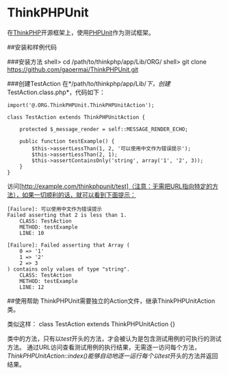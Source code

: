 ThinkPHPUnit
============

在[ThinkPHP](http://www.thinkphp.cn/)开源框架上，使用[PHPUnit](https://github.com/sebastianbergmann/phpunit/)作为测试框架。

##安装和样例代码

###安装方法
shell> cd /path/to/thinkphp/app/Lib/ORG/
shell> git clone https://github.com/gaoermai/ThinkPHPUnit.git

###创建TestAction
在*/path/to/thinkphp/app/Lib/*下，创建*TestAction.class.php*，代码如下：
    
    import('@.ORG.ThinkPHPUnit.ThinkPHPUnitAction');

    class TestAction extends ThinkPHPUnitAction {
    
        protected $_message_render = self::MESSAGE_RENDER_ECHO;
    
        public function testExample() {
            $this->assertLessThan(1, 2, '可以使用中文作为错误提示');
            $this->assertLessThan(2, 1);
            $this->assertContainsOnly('string', array('1', '2', 3));
        }
    }

访问[http://example.com/thinkphpunit/test]（注意：无需把URL指向特定的方法），如果一切顺利的话，就可以看到下面提示：

    [Failure]: 可以使用中文作为错误提示
    Failed asserting that 2 is less than 1.
        CLASS: TestAction
        METHOD: testExample
        LINE: 10

    [Failure]: Failed asserting that Array (
        0 => '1'
        1 => '2'
        2 => 3
    ) contains only values of type "string".
        CLASS: TestAction
        METHOD: testExample
        LINE: 12

##使用帮助
ThinkPHPUnit需要独立的Action文件，继承ThinkPHPUnitAction类。

类似这样：
    class TestAction extends ThinkPHPUnitAction {}

类中的方法，只有以*test*开头的方法，才会被认为是包含测试用例的可执行的测试方法。
通过URL访问查看测试用例的执行结果，无需逐一访问每个方法，*ThinkPHPUnitAction::index()*能够自动地逐一运行每个以*test*开头的方法并返回结果。